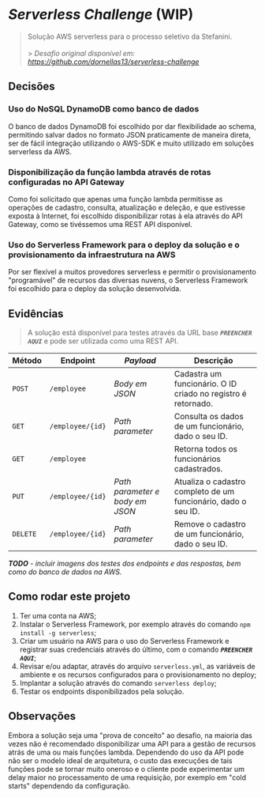 # _Serverless Challenge_ (WIP)

> Solução AWS serverless para o processo seletivo da Stefanini.<br><br> > _Desafio original disponível em: https://github.com/dornellas13/serverless-challenge_

## Decisões

### Uso do NoSQL DynamoDB como banco de dados

O banco de dados DynamoDB foi escolhido por dar flexibilidade ao schema, permitindo salvar dados no formato JSON praticamente de maneira direta, ser de fácil integração utilizando o AWS-SDK e muito utilizado em soluções serverless da AWS.

### Disponibilização da função lambda através de rotas configuradas no API Gateway

Como foi solicitado que apenas uma função lambda permitisse as operações de cadastro, consulta, atualização e deleção, e que estivesse exposta à Internet, foi escolhido disponibilizar rotas à ela através do API Gateway, como se tivéssemos uma REST API disponível.

### Uso do Serverless Framework para o deploy da solução e o provisionamento da infraestrutura na AWS

Por ser flexível a muitos provedores serverless e permitir o provisionamento "programável" de recursos das diversas nuvens, o Serverless Framework foi escolhido para o deploy da solução desenvolvida.

## Evidências

> A solução está disponível para testes através da URL base **_`PREENCHER AQUI`_** e pode ser utilizada como uma REST API.

| Método   | Endpoint         | _Payload_                       | Descrição                                                      |
| -------- | ---------------- | ------------------------------- | -------------------------------------------------------------- |
| `POST`   | `/employee`      | _Body em JSON_                  | Cadastra um funcionário. O ID criado no registro é retornado.  |
| `GET`    | `/employee/{id}` | _Path parameter_                | Consulta os dados de um funcionário, dado o seu ID.            |
| `GET`    | `/employee`      |                                 | Retorna todos os funcionários cadastrados.                     |
| `PUT`    | `/employee/{id}` | _Path parameter e body em JSON_ | Atualiza o cadastro completo de um funcionário, dado o seu ID. |
| `DELETE` | `/employee/{id}` | _Path parameter_                | Remove o cadastro de um funcionário, dado o seu ID.            |

**_TODO_** - _incluir imagens dos testes dos endpoints e das respostas, bem como do banco de dados na AWS._

## Como rodar este projeto

1. Ter uma conta na AWS;
2. Instalar o Serverless Framework, por exemplo através do comando `npm install -g serverless`;
3. Criar um usuário na AWS para o uso do Serverless Framework e registrar suas credenciais através do último, com o comando **_`PREENCHER AQUI`_**;
4. Revisar e/ou adaptar, através do arquivo `serverless.yml`, as variáveis de ambiente e os recursos configurados para o provisionamento no deploy;
5. Implantar a solução através do comando `serverless deploy`;
6. Testar os endpoints disponibilizados pela solução.

## Observações

Embora a solução seja uma "prova de conceito" ao desafio, na maioria das vezes não é recomendado disponibilizar uma API para a gestão de recursos atrás de uma ou mais funções lambda. Dependendo do uso da API pode não ser o modelo ideal de arquitetura, o custo das execuções de tais funções pode se tornar muito oneroso e o cliente pode experimentar um delay maior no processamento de uma requisição, por exemplo em "cold starts" dependendo da configuração.
